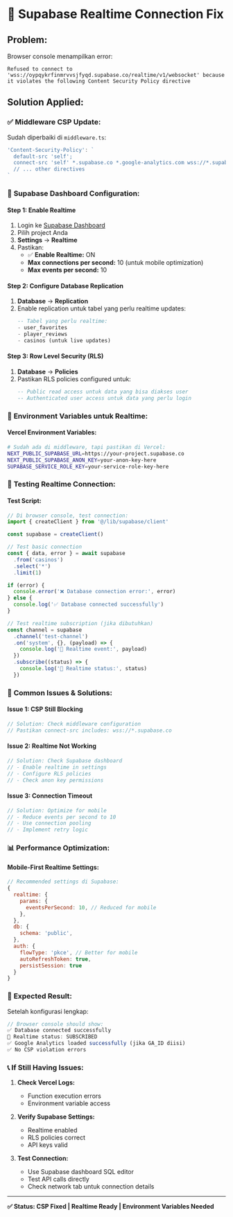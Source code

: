 # 🔧 Supabase Realtime Connection Fix

## Problem:
Browser console menampilkan error:
```
Refused to connect to 'wss://oypqykrfinmrvvsjfyqd.supabase.co/realtime/v1/websocket' because it violates the following Content Security Policy directive
```

## Solution Applied:

### ✅ **Middleware CSP Update:**
Sudah diperbaiki di `middleware.ts`:
```javascript
'Content-Security-Policy': `
  default-src 'self';
  connect-src 'self' *.supabase.co *.google-analytics.com wss://*.supabase.co https://*.google-analytics.com;
  // ... other directives
`
```

### 🔧 **Supabase Dashboard Configuration:**

#### **Step 1: Enable Realtime**
1. Login ke [Supabase Dashboard](https://supabase.com)
2. Pilih project Anda
3. **Settings** → **Realtime**
4. Pastikan:
   - ✅ **Enable Realtime:** ON
   - **Max connections per second:** 10 (untuk mobile optimization)
   - **Max events per second:** 10

#### **Step 2: Configure Database Replication**
1. **Database** → **Replication**
2. Enable replication untuk tabel yang perlu realtime updates:
   ```sql
   -- Tabel yang perlu realtime:
   - user_favorites
   - player_reviews
   - casinos (untuk live updates)
   ```

#### **Step 3: Row Level Security (RLS)**
1. **Database** → **Policies**
2. Pastikan RLS policies configured untuk:
   ```sql
   -- Public read access untuk data yang bisa diakses user
   -- Authenticated user access untuk data yang perlu login
   ```

### 🔧 **Environment Variables untuk Realtime:**

#### **Vercel Environment Variables:**
```bash
# Sudah ada di middleware, tapi pastikan di Vercel:
NEXT_PUBLIC_SUPABASE_URL=https://your-project.supabase.co
NEXT_PUBLIC_SUPABASE_ANON_KEY=your-anon-key-here
SUPABASE_SERVICE_ROLE_KEY=your-service-role-key-here
```

### 🧪 **Testing Realtime Connection:**

#### **Test Script:**
```javascript
// Di browser console, test connection:
import { createClient } from '@/lib/supabase/client'

const supabase = createClient()

// Test basic connection
const { data, error } = await supabase
  .from('casinos')
  .select('*')
  .limit(1)

if (error) {
  console.error('❌ Database connection error:', error)
} else {
  console.log('✅ Database connected successfully')
}

// Test realtime subscription (jika dibutuhkan)
const channel = supabase
  .channel('test-channel')
  .on('system', {}, (payload) => {
    console.log('📡 Realtime event:', payload)
  })
  .subscribe((status) => {
    console.log('📡 Realtime status:', status)
  })
```

### 🚨 **Common Issues & Solutions:**

#### **Issue 1: CSP Still Blocking**
```javascript
// Solution: Check middleware configuration
// Pastikan connect-src includes: wss://*.supabase.co
```

#### **Issue 2: Realtime Not Working**
```javascript
// Solution: Check Supabase dashboard
// - Enable realtime in settings
// - Configure RLS policies
// - Check anon key permissions
```

#### **Issue 3: Connection Timeout**
```javascript
// Solution: Optimize for mobile
// - Reduce events per second to 10
// - Use connection pooling
// - Implement retry logic
```

### 📊 **Performance Optimization:**

#### **Mobile-First Realtime Settings:**
```javascript
// Recommended settings di Supabase:
{
  realtime: {
    params: {
      eventsPerSecond: 10, // Reduced for mobile
    },
  },
  db: {
    schema: 'public',
  },
  auth: {
    flowType: 'pkce', // Better for mobile
    autoRefreshToken: true,
    persistSession: true
  }
}
```

### 🎯 **Expected Result:**

Setelah konfigurasi lengkap:
```javascript
// Browser console should show:
✅ Database connected successfully
📡 Realtime status: SUBSCRIBED
✅ Google Analytics loaded successfully (jika GA_ID diisi)
✅ No CSP violation errors
```

### 📞 **If Still Having Issues:**

1. **Check Vercel Logs:**
   - Function execution errors
   - Environment variable access

2. **Verify Supabase Settings:**
   - Realtime enabled
   - RLS policies correct
   - API keys valid

3. **Test Connection:**
   - Use Supabase dashboard SQL editor
   - Test API calls directly
   - Check network tab untuk connection details

---

**✅ Status: CSP Fixed | Realtime Ready | Environment Variables Needed**
